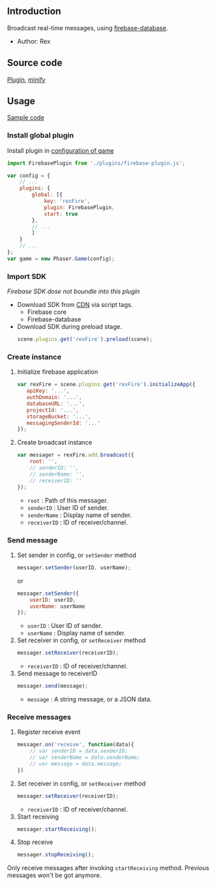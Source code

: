 ## Introduction

Broadcast real-time messages, using [firebase-database](https://firebase.google.com/docs/database/).

- Author: Rex

## Source code

[Plugin](https://github.com/rexrainbow/phaser3-rex-notes/blob/master/plugins/firebase-plugin.js), [minify](https://github.com/rexrainbow/phaser3-rex-notes/blob/master/dist/rexfirebaseplugin.min.js)

## Usage

[Sample code](https://github.com/rexrainbow/phaser3-rex-notes/blob/master/examples/firebase-broadcast)

### Install global plugin

Install plugin in [configuration of game](game.md#configuration)

```javascript
import FirebasePlugin from './plugins/firebase-plugin.js';

var config = {
    // ...
    plugins: {
        global: [{
            key: 'rexFire',
            plugin: FirebasePlugin,
            start: true
        },
        // ...
        ]
    }
    // ...
};
var game = new Phaser.Game(config);
```

### Import SDK

*Firebase SDK dose not boundle into this plugin*

- Download SDK from [CDN](https://firebase.google.com/docs/web/setup/#libraries-cdn) via script tags.
    - Firebase core
    - Firebase-database
- Download SDK during preload stage.
    ```javascript
    scene.plugins.get('rexFire').preload(scene);    
    ```

### Create instance

1. Initialize firebase application
    ```javascript
    var rexFire = scene.plugins.get('rexFire').initializeApp({
       apiKey: '...',
       authDomain: '...',
       databaseURL: '...',
       projectId: '...',
       storageBucket: '...',
       messagingSenderId: '...'
    });
    ```
2. Create broadcast instance
    ```javascript
    var messager = rexFire.add.broadcast({
        root: '',
        // senderID: '',
        // senderName: '',
        // receiverID: ''
    });
    ```
    - `root` : Path of this messager.
    - `senderID` : User ID of sender.
    - `senderName` : Display name of sender.
    - `receiverID` : ID of receiver/channel.

### Send message

1. Set sender in config, or `setSender` method
    ```javascript
    messager.setSender(userID, userName);
    ```
    or
    ```javascript
    messager.setSender({
        userID: userID,
        userName: userName
    });
    ```
    - `userID` : User ID of sender.
    - `userName` : Display name of sender.
1. Set receiver in config, or `setReceiver` method
    ```javascript
    messager.setReceiver(receiverID);
    ```
    - `receiverID` : ID of receiver/channel.
1. Send message to receiverID
    ```javascript
    messager.send(message);
    ```
    - `message` : A string message, or a JSON data.

### Receive messages

1. Register receive event
    ```javascript
    messager.on('receive', function(data){
        // var senderID = data.senderID;
        // var senderName = data.senderName;
        // var message = data.message;
    })
    ```
1. Set receiver in config, or `setReceiver` method
    ```javascript
    messager.setReceiver(receiverID);
    ```
    - `receiverID` : ID of receiver/channel.
1. Start receiving
    ```javascript
    messager.startReceiving();
    ```
1. Stop receive
    ```javascript
    messager.stopReceiving();
    ```

Only receive messages after invoking `startReceiving` method. Previous messages won't be got anymore.
